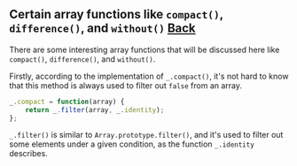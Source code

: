 ## Certain array functions like `compact()`, `difference()`, and `without()` [Back](./../underscore.md)

There are some interesting array functions that will be discussed here like `compact()`, `difference()`, and `without()`.

Firstly, according to the implementation of `_.compact()`, it's not hard to know that this method is always used to filter out `false` from an array.

```js
_.compact = function(array) {
    return _.filter(array, _.identity);
};
```

`_.filter()` is similar to `Array.prototype.filter()`, and it's used to filter out some elements under a given condition, as the function `_.identity` describes.
